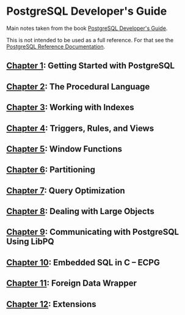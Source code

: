 # PostgreSQL Developer's Guide

Main notes taken from the book [PostgreSQL Developer's Guide](https://www.amazon.com/dp/B00U64KR44/ref=cm_sw_em_r_mt_dp_U_bbryEbACYVCMD).

This is not intended to be used as a full reference. For that see the [PostgreSQL Reference Documentation](https://www.postgresql.org/docs/current/index.html).

## [Chapter 1](./Chapter01): Getting Started with PostgreSQL
## [Chapter 2](./Chapter02): The Procedural Language
## [Chapter 3](./Chapter03): Working with Indexes
## [Chapter 4](./Chapter04): Triggers, Rules, and Views
## [Chapter 5](./Chapter05): Window Functions
## [Chapter 6](./Chapter06): Partitioning
## [Chapter 7](./Chapter07): Query Optimization
## [Chapter 8](./Chapter08): Dealing with Large Objects
## [Chapter 9](./Chapter09): Communicating with PostgreSQL Using LibPQ
## [Chapter 10](./Chapter10): Embedded SQL in C – ECPG
## [Chapter 11](./Chapter11): Foreign Data Wrapper
## [Chapter 12](./Chapter12): Extensions
